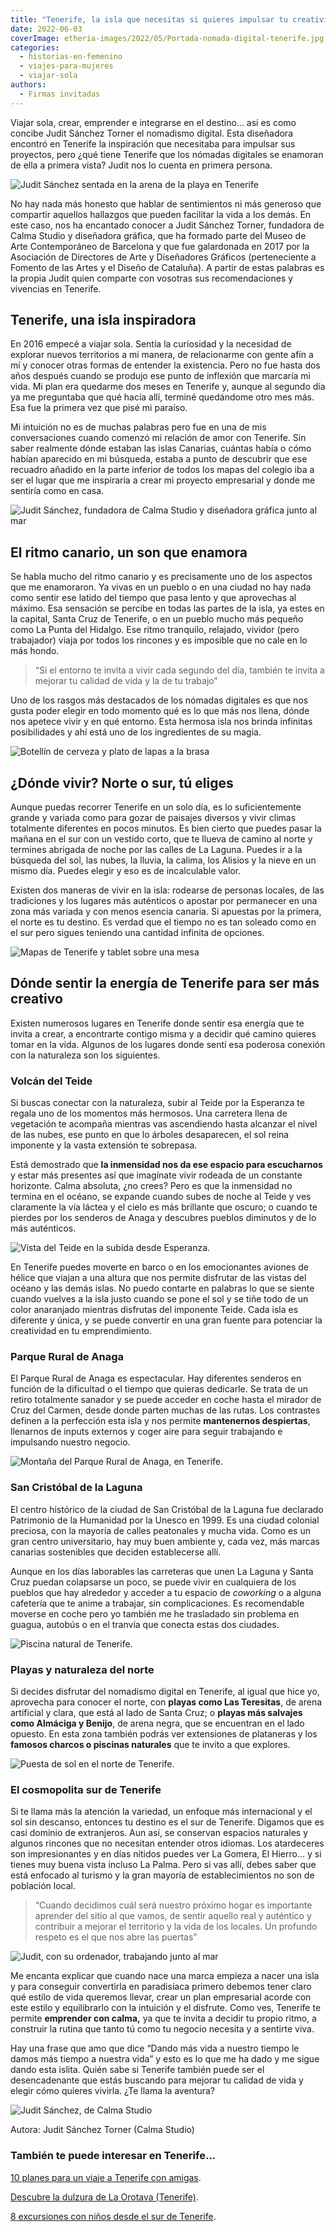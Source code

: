 ```yaml
---
title: "Tenerife, la isla que necesitas si quieres impulsar tu creatividad"
date: 2022-06-03
coverImage: etheria-images/2022/05/Portada-nomada-digital-tenerife.jpg
categories: 
  - historias-en-femenino
  - viajes-para-mujeres
  - viajar-sola
authors: 
  - Firmas invitadas
---
```


Viajar sola, crear, emprender e integrarse en el destino... así es como concibe Judit Sánchez Torner el nomadismo digital. Esta diseñadora encontró en Tenerife la inspiración que necesitaba para impulsar sus proyectos, pero ¿qué tiene Tenerife que los nómadas digitales se enamoran de ella a primera vista? Judit nos lo cuenta en primera persona.

![Judit Sánchez sentada en la arena de la playa en Tenerife](etheria-images/2022/05/Calma-studio-judit-sanchez.jpg "Judit Sánchez Torner en Tenerife. © Silvia Gil-Roldán")

No hay nada más honesto que hablar de sentimientos ni más generoso que compartir 
aquellos hallazgos que pueden facilitar la vida a los demás. En este caso, nos ha 
encantado conocer a Judit Sánchez Torner, fundadora de Calma Studio y diseñadora 
gráfica, que ha formado parte del Museo de Arte Contemporáneo de Barcelona y que fue 
galardonada en 2017 por la Asociación de Directores de Arte y Diseñadores Gráficos 
(perteneciente a Fomento de las Artes y el Diseño de Cataluña). A partir de estas 
palabras es la propia Judit quien comparte con vosotras sus recomendaciones y vivencias 
en Tenerife. 

## Tenerife, una isla inspiradora

En 2016 empecé a viajar sola. Sentía la curiosidad y la necesidad de explorar nuevos 
territorios a mi manera, de relacionarme con gente afín a mí y conocer otras formas de 
entender la existencia. Pero no fue hasta dos años después cuando se produjo ese punto 
de inflexión que marcaría mi vida. Mi plan era quedarme dos meses en Tenerife y, aunque 
al segundo día ya me preguntaba que qué hacía allí, terminé quedándome otro mes más. Esa 
fue la primera vez que pisé mi paraíso. 

Mi intuición no es de muchas palabras pero fue en una de mis conversaciones cuando 
comenzó mi relación de amor con Tenerife. Sin saber realmente dónde estaban las islas 
Canarias, cuántas había o cómo habían aparecido en mi búsqueda, estaba a punto de 
descubrir que ese recuadro añadido en la parte inferior de todos los mapas del colegio 
iba a ser el lugar que me inspiraría a crear mi proyecto empresarial y donde me sentiría 
como en casa. 

![Judit Sánchez, fundadora de Calma Studio y diseñadora gráfica junto al mar](etheria-images/2022/05/nomada-digital-tenerife-683x1024.jpg "Judit, fundadora de Calma Studio y diseñadora gráfica. © Silvia Gil-Roldán")

## El ritmo canario, un son que enamora

Se habla mucho del ritmo canario y es precisamente uno de los aspectos que me 
enamoraron. Ya vivas en un pueblo o en una ciudad no hay nada como sentir ese latido del 
tiempo que pasa lento y que aprovechas al máximo. Esa sensación se percibe en todas las 
partes de la isla, ya estes en la capital, Santa Cruz de Tenerife, o en un pueblo mucho 
más pequeño como La Punta del Hidalgo. Ese ritmo tranquilo, relajado, vividor (pero 
trabajador) viaja por todos los rincones y es imposible que no cale en lo más hondo. 

> “Si el entorno te invita a vivir cada segundo del día, también te invita a mejorar tu 
> calidad de vida y la de tu trabajo” 

Uno de los rasgos más destacados de los nómadas digitales es que nos gusta poder elegir 
en todo momento qué es lo que más nos llena, dónde nos apetece vivir y en qué entorno. 
Esta hermosa isla nos brinda infinitas posibilidades y ahí está uno de los ingredientes 
de su magia. 

![Botellín de cerveza y plato de lapas a la brasa](etheria-images/2022/05/lapas-cerveza-canaria.jpg "Imposible no enamorarse de la gastronomía canaria. © Judit Sánchez")

## ¿Dónde vivir? Norte o sur, tú eliges

Aunque puedas recorrer Tenerife en un solo día, es lo suficientemente grande y variada 
como para gozar de paisajes diversos y vivir climas totalmente diferentes en pocos 
minutos. Es bien cierto que puedes pasar la mañana en el sur con un vestido corto, que 
te llueva de camino al norte y termines abrigada de noche por las calles de La Laguna. 
Puedes ir a la búsqueda del sol, las nubes, la lluvia, la calima, los Alisios y la nieve 
en un mismo día. Puedes elegir y eso es de incalculable valor. 

Existen dos maneras de vivir en la isla: rodearse de personas locales, de las 
tradiciones y los lugares más auténticos o apostar por permanecer en una zona más 
variada y con menos esencia canaria. Si apuestas por la primera, el norte es tu destino. 
Es verdad que el tiempo no es tan soleado como en el sur pero sigues teniendo una 
cantidad infinita de opciones. 

![Mapas de Tenerife y tablet sobre una mesa](etheria-images/2022/05/mapa-tenerife.jpg "El nomadismo digital permite el conocimiento profundo de los destinos donde se vive. © Judit Sánchez")

## Dónde sentir la energía de Tenerife para ser más creativo

Existen numerosos lugares en Tenerife donde sentir esa energía que te invita a crear, a 
encontrarte contigo misma y a decidir qué camino quieres tomar en la vida. Algunos de 
los lugares donde sentí esa poderosa conexión con la naturaleza son los siguientes. 

### Volcán del Teide

Si buscas conectar con la naturaleza, subir al Teide por la Esperanza te regala uno de 
los momentos más hermosos. Una carretera llena de vegetación te acompaña mientras vas 
ascendiendo hasta alcanzar el nivel de las nubes, ese punto en que lo árboles 
desaparecen, el sol reina imponente y la vasta extensión te sobrepasa. 

Está demostrado que **la inmensidad nos da ese espacio para escucharnos** y estar más 
presentes así que imagínate vivir rodeada de un constante horizonte. Calma absoluta, ¿no 
crees? Pero es que la inmensidad no termina en el océano, se expande cuando subes de 
noche al Teide y ves claramente la vía láctea y el cielo es más brillante que oscuro; o 
cuando te pierdes por los senderos de Anaga y descubres pueblos diminutos y de lo más 
auténticos. 

![Vista del Teide en la subida desde Esperanza.](etheria-images/2022/05/Teide-tenerife.jpg "Vista de El Teide en la subida desde Esperanza. © Judit Sánchez")

En Tenerife puedes moverte en barco o en los emocionantes aviones de hélice que viajan a 
una altura que nos permite disfrutar de las vistas del océano y las demás islas. No 
puedo contarte en palabras lo que se siente cuando vuelves a la isla justo cuando se 
pone el sol y se tiñe todo de un color anaranjado mientras disfrutas del imponente 
Teide. Cada isla es diferente y única, y se puede convertir en una gran fuente para 
potenciar la creatividad en tu emprendimiento. 

### Parque Rural de Anaga

El Parque Rural de Anaga es espectacular. Hay diferentes senderos en función de la 
dificultad o el tiempo que quieras dedicarle. Se trata de un retiro totalmente sanador y 
se puede acceder en coche hasta el mirador de Cruz del Carmen, desde donde parten muchas 
de las rutas. Los contrastes definen a la perfección esta isla y nos permite 
**mantenernos despiertas**, llenarnos de inputs externos y coger aire para seguir 
trabajando e impulsando nuestro negocio. 

![Montaña del Parque Rural de Anaga, en Tenerife.](etheria-images/2022/05/parque-rural-anaga-tenerife.jpg "Parque Rural de Anaga, en Tenerife. © Judit Sánchez")

### San Cristóbal de la Laguna

El centro histórico de la ciudad de San Cristóbal de la Laguna fue declarado Patrimonio 
de la Humanidad por la Unesco en 1999. Es una ciudad colonial preciosa, con la mayoría 
de calles peatonales y mucha vida. Como es un gran centro universitario, hay muy buen 
ambiente y, cada vez, más marcas canarias sostenibles que deciden establecerse allí. 

Aunque en los días laborables las carreteras que unen La Laguna y Santa Cruz puedan 
colapsarse un poco, se puede vivir en cualquiera de los pueblos que hay alrededor y 
acceder a tu espacio de _coworking_ o a alguna cafetería que te anime a trabajar, sin 
complicaciones. Es recomendable moverse en coche pero yo también me he trasladado sin 
problema en guagua, autobús o en el tranvía que conecta estas dos ciudades. 

![Piscina natural de Tenerife.](etheria-images/2022/05/piscinas-naturales-tenerife.jpg "Piscina natural de Tenerife. © Judit Sánchez")

### Playas y naturaleza del norte

Si decides disfrutar del nomadismo digital en Tenerife, al igual que hice yo, aprovecha 
para conocer el norte, con **playas como Las Teresitas**, de arena artificial y clara, 
que está al lado de Santa Cruz; o **playas más salvajes como Almáciga y Benijo**, de 
arena negra, que se encuentran en el lado opuesto. En esta zona también podrás ver 
extensiones de plataneras y los **famosos charcos o piscinas naturales** que te invito a 
que explores. 

![Puesta de sol en el norte de Tenerife.](etheria-images/2022/05/puesta-sol-tenerife-norte.jpg "Puesta de sol en el norte de Tenerife. © Judit Sánchez")

### El cosmopolita sur de Tenerife

Si te llama más la atención la variedad, un enfoque más internacional y el sol sin 
descanso, entonces tu destino es el sur de Tenerife. Digamos que es casi dominio de 
extranjeros. Aun así, se conservan espacios naturales y algunos rincones que no 
necesitan entender otros idiomas. Los atardeceres son impresionantes y en días nítidos 
puedes ver La Gomera, El Hierro... y si tienes muy buena vista incluso La Palma. Pero si 
vas allí, debes saber que está enfocado al turismo y la gran mayoría de establecimientos 
no son de población local. 

> “Cuando decidimos cuál será nuestro próximo hogar es importante aprender del sitio al 
> que vamos, de sentir aquello real y auténtico y contribuir a mejorar el territorio y la 
> vida de los locales. Un profundo respeto es el que nos abre las puertas” 

![Judit, con su ordenador, trabajando junto al mar](etheria-images/2022/05/Portada-nomada-digital-tenerife.jpg "La creatividad también depende del lugar donde trabajes. © Silvia Gil-Roldán")

Me encanta explicar que cuando nace una marca empieza a nacer una isla y para conseguir 
convertirla en paradisíaca primero debemos tener claro qué estilo de vida queremos 
llevar, crear un plan empresarial acorde con este estilo y equilibrarlo con la intuición 
y el disfrute. Como ves, Tenerife te permite **emprender con calma,** ya que te invita a 
decidir tu propio ritmo, a construir la rutina que tanto tú como tu negocio necesita y a 
sentirte viva. 

Hay una frase que amo que dice “Dando más vida a nuestro tiempo le damos más tiempo a 
nuestra vida” y esto es lo que me ha dado y me sigue dando esta islita. Quién sabe si 
Tenerife también puede ser el desencadenante que estás buscando para mejorar tu calidad 
de vida y elegir cómo quieres vivirla. ¿Te llama la aventura? 

![Judit Sánchez, de Calma Studio](etheria-images/2022/05/Judit-Sanchez-Calma-Studio-741x1024.jpg)

Autora: Judit Sánchez Torner (Calma Studio) 

### También te puede interesar en Tenerife...

[10 planes para un viaje a Tenerife con 
amigas](https://etheriamagazine.com/2021/05/17/viaje-a-tenerife-con-amigas-que-hacer-excursiones/). 

[Descubre la dulzura de La Orotava 
(Tenerife)](https://etheriamagazine.com/2020/06/20/viajes-por-espana-que-ver-y-hacer-en-2-dias-en-la-orotava/). 

[8 excursiones con niños desde el sur de 
Tenerife](https://etheriamagazine.com/2020/03/06/excursiones-en-familia-desde-el-sur-de-tenerife-con-ninos/).
